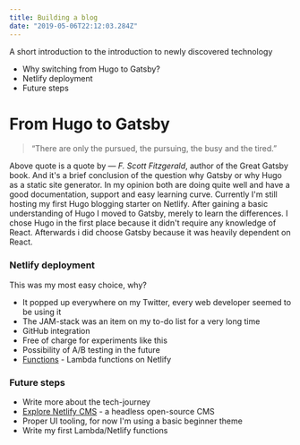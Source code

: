 ```yaml
---
title: Building a blog
date: "2019-05-06T22:12:03.284Z"
---
```

 A short introduction to the introduction to newly discovered technology

  - Why switching from Hugo to Gatsby?
  - Netlify deployment
  - Future steps

# From Hugo to Gatsby

> “There are only the pursued, the pursuing, the busy and the tired.”

Above quote is a quote by ― *F. Scott Fitzgerald*, author of the Great Gatsby book. And it's a brief conclusion of the question why Gatsby or why Hugo as a static site generator. In my opinion both are doing quite well and have a good documentation, support and easy learning curve. Currently I'm still hosting my first Hugo blogging starter on Netlify. After gaining a basic understanding of Hugo I moved to Gatsby, merely to learn the differences. I chose Hugo in the first place because it didn't require any knowledge of React. Afterwards i did choose Gatsby because it was heavily dependent on React.


### Netlify deployment

This was my most easy choice, why?

* It popped up everywhere on my Twitter, every web developer seemed to be using it
* The JAM-stack was an item on my to-do list for a very long time
* GitHub integration
* Free of charge for experiments like this
* Possibility of A/B testing in the future
* [Functions](https://www.netlify.com/docs/functions/) - Lambda functions on Netlify


### Future steps

* Write more about the tech-journey
* [Explore Netlify CMS](https://www.netlifycms.org/) - a headless open-source CMS
* Proper UI tooling, for now I'm using a basic beginner theme
* Write my first Lambda/Netlify functions 






